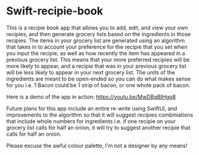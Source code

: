 # Swift-recipie-book

This is a recipie book app that allows you to add, edit, and view your own recipies, and then generate grocery lists based on the ingredients in those recipies.
The items in your grocery list are generated using an algorithm that takes in to account your preference for the recipie that you set when you input the recipie, as well as how recently the item has appeared in a previous grocery list. This means that your more preferred recipies will be more likely to appear, and a recipie that was in your previous grocery list will be less likely to appear in your next grocery list.
The units of the ingredients are meant to be open-ended so you can do what makes sense for you i.e. 1 Bacon could be 1 strip of bacon, or one whole pack of bacon.

Here is a demo of the app in action: https://youtu.be/MwDBgBIHgg8

Future plans for this app include an entire re-write using SwiftUI, and improvements to the algorithm so that it will suggest recipies combiniations that include whole numbers for ingredients i.e. if one recipie on your grocery list calls for half an onion, it will try to suggest another recipie that calls for half an onion.

Please excuse the awful colour palette, I'm not a designer by any means!
